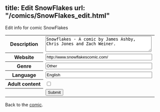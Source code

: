 title: Edit SnowFlakes
url: "/comics/SnowFlakes_edit.html"
---
Edit info for comic SnowFlakes

<form name="comic" action="http://gaepostmail.appspot.com/comic/" method="post">
<table class="comicinfo">
<tr>
<th>Description</th><td><textarea name="description" cols="40" rows="3">Snowflakes - A comic by James Ashby, Chris Jones and Zach Weiner.</textarea></td>
</tr>
<tr>
<th>Website</th><td><input type="text" name="url" value="http://www.snowflakescomic.com/" size="40"/></td>
</tr>
<tr>
<th>Genre</th><td><input type="text" name="genre" value="Other" size="40"/></td>
</tr>
<tr>
<th>Language</th><td><input type="text" name="language" value="English" size="40"/></td>
</tr>
<tr>
<th>Adult content</th><td><input type="checkbox" name="adult" value="adult" /></td>
</tr>
<tr>
<th></th><td>
<input type="hidden" name="comic" value="SnowFlakes" />
<input type="submit" name="submit" value="Submit" />
</td>
</tr>
</table>
</form>

Back to the [comic](SnowFlakes.html).
